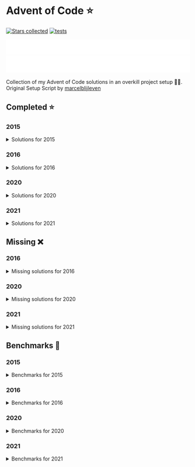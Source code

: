# Advent of Code ⭐️

[![Stars collected](https://shields.io/static/v1?label=stars%20collected&message=114&color=yellow)](https://github.com/Frazzer951/Advent-Of-Code)
[![tests](https://github.com/Frazzer951/Advent-Of-Code/actions/workflows/tests.yaml/badge.svg?branch=master)](https://github.com/Frazzer951/Advent-Of-Code)

![advent of code](./image_dark.svg#gh-dark-mode-only)
![advent of code](./image_light.svg#gh-light-mode-only)

Collection of my Advent of Code solutions in an overkill project setup 👻🎄.<br>
Original Setup Script by [marcelblijleven](https://github.com/marcelblijleven/adventofcode)

<!-- start completed section -->
## Completed ⭐️
### 2015
<details><summary>Solutions for 2015</summary>
<p>

| day   | part one | part two |
| :---: | :------: | :------: |
| 01 | ⭐️ | ⭐️ |
| 02 | ⭐️ | ⭐️ |
| 03 | ⭐️ | ⭐️ |
| 04 | ⭐️ | ⭐️ |
| 05 | ⭐️ | ⭐️ |
| 06 | ⭐️ | ⭐️ |
| 07 | ⭐️ | ⭐️ |
| 08 | ⭐️ | ⭐️ |
| 09 | ⭐️ | ⭐️ |
| 10 | ⭐️ | ⭐️ |
| 11 | ⭐️ | ⭐️ |
| 12 | ⭐️ | ⭐️ |
| 13 | ⭐️ | ⭐️ |
| 14 | ⭐️ | ⭐️ |
| 15 | ⭐️ | ⭐️ |
| 16 | ⭐️ | ⭐️ |
| 17 | ⭐️ | ⭐️ |
| 18 | ⭐️ | ⭐️ |
| 19 | ⭐️ | ⭐️ |
| 20 | ⭐️ | ⭐️ |
| 21 | ⭐️ | ⭐️ |
| 22 | ⭐️ | ⭐️ |
| 23 | ⭐️ | ⭐️ |
| 24 | ⭐️ | ⭐️ |
| 25 | ⭐️ | ⭐️ |

</p>
</details>

### 2016
<details><summary>Solutions for 2016</summary>
<p>

| day   | part one | part two |
| :---: | :------: | :------: |
| 01 | ⭐️ | ⭐️ |
| 02 | ⭐️ | ⭐️ |
| 03 | ⭐️ | ⭐️ |
| 04 | ⭐️ | ⭐️ |
| 05 | ⭐️ | ⭐️ |
| 06 | ⭐️ | ⭐️ |
| 07 | ⭐️ | ⭐️ |
| 08 | ⭐️ | ⭐️ |
| 09 | ⭐️ | ⭐️ |
| 10 | ⭐️ | ⭐️ |

</p>
</details>

### 2020
<details><summary>Solutions for 2020</summary>
<p>

| day   | part one | part two |
| :---: | :------: | :------: |
| 01 | ⭐️ | ⭐️ |
| 02 | ⭐️ | ⭐️ |
| 03 | ⭐️ | ⭐️ |
| 04 | ⭐️ | ⭐️ |
| 05 | ⭐️ | ⭐️ |
| 06 | ⭐️ | ⭐️ |

</p>
</details>

### 2021
<details><summary>Solutions for 2021</summary>
<p>

| day   | part one | part two |
| :---: | :------: | :------: |
| 01 | ⭐️ | ⭐️ |
| 02 | ⭐️ | ⭐️ |
| 03 | ⭐️ | ⭐️ |
| 04 | ⭐️ | ⭐️ |
| 05 | ⭐️ | ⭐️ |
| 06 | ⭐️ | ⭐️ |
| 07 | ⭐️ | ⭐️ |
| 08 | ⭐️ | ⭐️ |
| 09 | ⭐️ | ⭐️ |
| 10 | ⭐️ | ⭐️ |
| 11 | ⭐️ | ⭐️ |
| 12 | ⭐️ | ⭐️ |
| 13 | ⭐️ | ⭐️ |
| 14 | ⭐️ | ⭐️ |
| 15 | ⭐️ | ⭐️ |
| 16 | ⭐️ | ⭐️ |

</p>
</details>


## Missing ❌
### 2016
<details><summary>Missing solutions for 2016</summary>
<p>

| day   | part one | part two |
| :---: | :------: | :------: |
| 11 | ❌ | ❌ |
| 12 | ❌ | ❌ |
| 13 | ❌ | ❌ |
| 14 | ❌ | ❌ |
| 15 | ❌ | ❌ |
| 16 | ❌ | ❌ |
| 17 | ❌ | ❌ |
| 18 | ❌ | ❌ |
| 19 | ❌ | ❌ |
| 20 | ❌ | ❌ |
| 21 | ❌ | ❌ |
| 22 | ❌ | ❌ |
| 23 | ❌ | ❌ |
| 24 | ❌ | ❌ |
| 25 | ❌ | – |

</p>
</details>

### 2020
<details><summary>Missing solutions for 2020</summary>
<p>

| day   | part one | part two |
| :---: | :------: | :------: |
| 07 | ❌ | ❌ |
| 08 | ❌ | ❌ |
| 09 | ❌ | ❌ |
| 10 | ❌ | ❌ |
| 11 | ❌ | ❌ |
| 12 | ❌ | ❌ |
| 13 | ❌ | ❌ |
| 14 | ❌ | ❌ |
| 15 | ❌ | ❌ |
| 16 | ❌ | ❌ |
| 17 | ❌ | ❌ |
| 18 | ❌ | ❌ |
| 19 | ❌ | ❌ |
| 20 | ❌ | ❌ |
| 21 | ❌ | ❌ |
| 22 | ❌ | ❌ |
| 23 | ❌ | ❌ |
| 24 | ❌ | ❌ |
| 25 | ❌ | – |

</p>
</details>

### 2021
<details><summary>Missing solutions for 2021</summary>
<p>

| day   | part one | part two |
| :---: | :------: | :------: |
| 17 | ❌ | ❌ |
| 18 | ❌ | ❌ |
| 19 | ❌ | ❌ |
| 20 | ❌ | ❌ |
| 21 | ❌ | ❌ |
| 22 | ❌ | ❌ |
| 23 | ❌ | ❌ |
| 24 | ❌ | ❌ |
| 25 | ❌ | – |

</p>
</details>

<!-- end completed section -->

<!-- start benchmark section -->
## Benchmarks 🚀
### 2015
<details><summary>Benchmarks for 2015</summary>
<p>

|  day  | part  | duration |
| :---: | :---: | -------: |
| 01 | part one | 0.49 ms |
| 01 | part two | 0.35 ms |
| 02 | part one | 1.71 ms |
| 02 | part two | 1.42 ms |
| 03 | part one | 2.47 ms |
| 03 | part two | 2.74 ms |
| 04 | part one | 356.98 ms |
| 04 | part two | 12081.33 ms |
| 05 | part one | 4.08 ms |
| 05 | part two | 3.26 ms |
| 06 | part one | 1587.96 ms |
| 06 | part two | 4816.91 ms |
| 07 | part one | 62.18 ms |
| 07 | part two | 62.86 ms |
| 08 | part one | 0.71 ms |
| 08 | part two | 0.26 ms |
| 09 | part one | 76.60 ms |
| 09 | part two | 76.15 ms |
| 10 | part one | 325.66 ms |
| 10 | part two | 4679.96 ms |
| 11 | part one | 0.02 ms |
| 11 | part two | 0.01 ms |
| 12 | part one | 2.47 ms |
| 12 | part two | 1.59 ms |
| 13 | part one | 23.50 ms |
| 13 | part two | 205.12 ms |
| 14 | part one | 0.21 ms |
| 14 | part two | 6.60 ms |
| 15 | part one | 7383.64 ms |
| 15 | part two | 7055.89 ms |
| 16 | part one | 1.50 ms |
| 16 | part two | 1.56 ms |
| 17 | part one | 263.95 ms |
| 17 | part two | 136.95 ms |
| 18 | part one | 4131.39 ms |
| 18 | part two | 4131.10 ms |
| 19 | part one | 0.91 ms |
| 19 | part two | 0.05 ms |
| 20 | part one | 16705.16 ms |
| 20 | part two | 6499.15 ms |
| 21 | part one | 22.35 ms |
| 21 | part two | 21.63 ms |
| 22 | part one | 4897.98 ms |
| 22 | part two | 361.78 ms |
| 23 | part one | 0.65 ms |
| 23 | part two | 0.82 ms |
| 24 | part one | 96.83 ms |
| 24 | part two | 22.31 ms |
| 25 | part one | 2376.49 ms |
| 25 | part two | 0.00 ms |

</p>
</details>

### 2016
<details><summary>Benchmarks for 2016</summary>
<p>

|  day  | part  | duration |
| :---: | :---: | -------: |
| 01 | part one | 0.13 ms |
| 01 | part two | 3.90 ms |
| 02 | part one | 0.50 ms |
| 02 | part two | 0.54 ms |
| 03 | part one | 2.68 ms |
| 03 | part two | 3.66 ms |
| 04 | part one | 12.23 ms |
| 04 | part two | 7.36 ms |
| 05 | part one | 9409.63 ms |
| 05 | part two | 32148.15 ms |
| 06 | part one | 1.32 ms |
| 06 | part two | 1.30 ms |
| 07 | part one | 97.57 ms |
| 07 | part two | 71.82 ms |
| 08 | part one | 0.47 ms |
| 08 | part two | 0.00 ms |
| 09 | part one | 0.07 ms |
| 09 | part two | 2.20 ms |
| 09 | part two helper | 1.00 ms |
| 10 | part one | 1.84 ms |
| 10 | part two | 2.70 ms |

</p>
</details>

### 2020
<details><summary>Benchmarks for 2020</summary>
<p>

|  day  | part  | duration |
| :---: | :---: | -------: |
| 01 | part one | 0.12 ms |
| 01 | part two | 42.43 ms |
| 02 | part one | 1.07 ms |
| 02 | part two | 1.07 ms |
| 03 | part one | 0.10 ms |
| 03 | part two | 0.44 ms |
| 04 | part one | 1.44 ms |
| 04 | part two | 1.81 ms |
| 05 | part one | 1.04 ms |
| 05 | part two | 1.17 ms |
| 06 | part one | 0.72 ms |
| 06 | part two | 1.51 ms |

</p>
</details>

### 2021
<details><summary>Benchmarks for 2021</summary>
<p>

|  day  | part  | duration |
| :---: | :---: | -------: |
| 01 | part one | 0.86 ms |
| 01 | part two | 1.54 ms |
| 02 | part one | 0.42 ms |
| 02 | part two | 0.50 ms |
| 03 | part one | 3.37 ms |
| 03 | part two | 1.35 ms |
| 04 | part one | 10.83 ms |
| 04 | part two | 47.81 ms |
| 05 | part one | 86.41 ms |
| 05 | part two | 111.96 ms |
| 06 | part one | 620.66 ms |
| 06 | part two | 0.50 ms |
| 07 | part one | 201.60 ms |
| 07 | part two | 530.76 ms |
| 08 | part one | 0.22 ms |
| 08 | part two | 5.90 ms |
| 09 | part one | 4.66 ms |
| 09 | part two | 10.10 ms |
| 10 | part one | 2.28 ms |
| 10 | part two | 3.74 ms |
| 11 | part one | 15.99 ms |
| 11 | part two | 31.15 ms |
| 12 | part one | 17.86 ms |
| 12 | part two | 2673.99 ms |
| 13 | part one | 2.75 ms |
| 13 | part two | 56.72 ms |
| 14 | part one | 23.77 ms |
| 14 | part two | 6.99 ms |
| 15 | part one | 80.81 ms |
| 15 | part two | 2924.77 ms |
| 16 | part one | 1.17 ms |
| 16 | part two | 1.06 ms |

</p>
</details>

<!-- end benchmark section -->
